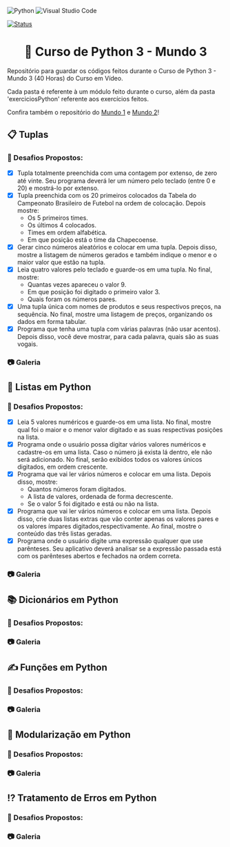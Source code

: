 ![Python](https://img.shields.io/badge/python-3670A0?style=for-the-badge&logo=python&logoColor=ffdd54) ![Visual Studio Code](https://img.shields.io/badge/Visual%20Studio%20Code-0078d7.svg?style=for-the-badge&logo=visual-studio-code&logoColor=white)

[![Status](https://img.shields.io/badge/Status-Em%20Desenvolvimento-green)]()

<h1 align="center">🐍 Curso de Python 3 - Mundo 3</h1>
Repositório para guardar os códigos feitos durante o Curso de Python 3 - Mundo 3 (40 Horas) do Curso em Vídeo.

Cada pasta é referente à um módulo feito durante o curso, além da pasta 'exerciciosPython' referente aos exercícios feitos.

Confira também o repositório do [Mundo 1](https://github.com/sergiomnds/python-mundo1) e [Mundo 2](https://github.com/sergiomnds/python-mundo2)!

<h2>📋 Tuplas</h2>

<h3>🎯 Desafios Propostos:</h3>

- [X] Tupla totalmente preenchida com uma contagem por extenso, de zero até vinte. Seu programa deverá ler um número pelo teclado (entre 0 e 20) e mostrá-lo por extenso.
- [X] Tupla preenchida com os 20 primeiros colocados da Tabela do Campeonato Brasileiro de Futebol na ordem de colocação. Depois mostre:
    - Os 5 primeiros times.
    - Os últimos 4 colocados.
    - Times em ordem alfabética.
    - Em que posição está o time da Chapecoense.
- [X] Gerar cinco números aleatórios e colocar em uma tupla. Depois disso, mostre a listagem de números gerados e também indique o menor e o maior valor que estão na tupla.
- [X] Leia quatro valores pelo teclado e guarde-os em uma tupla. No final, mostre:
    - Quantas vezes apareceu o valor 9.
    - Em que posição foi digitado o primeiro valor 3.
    - Quais foram os números pares.
- [X] Uma tupla única com nomes de produtos e seus respectivos preços, na sequência. No final, mostre uma listagem de preços, organizando os dados em forma tabular.
- [X] Programa que tenha uma tupla com várias palavras (não usar acentos). Depois disso, você deve mostrar, para cada palavra, quais são as suas vogais.

<h3>📷 Galeria</h3>

<h2>📑 Listas em Python</h2>

<h3>🎯 Desafios Propostos:</h3>

- [X] Leia 5 valores numéricos e guarde-os em uma lista. No final, mostre qual foi o maior e o menor valor digitado e as suas respectivas posições na lista.
- [X] Programa onde o usuário possa digitar vários valores numéricos e cadastre-os em uma lista. Caso o número já exista lá dentro, ele não será adicionado. No final, serão exibidos todos os valores únicos digitados, em ordem crescente.
- [X] Programa que vai ler vários números e colocar em uma lista. Depois disso, mostre:
    - Quantos números foram digitados.
    - A lista de valores, ordenada de forma decrescente.
    - Se o valor 5 foi digitado e está ou não na lista.
- [X] Programa que vai ler vários números e colocar em uma lista. Depois disso, crie duas listas extras que vão conter apenas os valores pares e os valores ímpares digitados,respectivamente. Ao final, mostre o conteúdo das três listas geradas.
- [X] Programa onde o usuário digite uma expressão qualquer que use parênteses. Seu aplicativo deverá analisar se a expressão passada está com os parênteses abertos e fechados na ordem correta.

<h3>📷 Galeria</h3>

<h2>📚 Dicionários em Python</h2>

<h3>🎯 Desafios Propostos:</h3>

<h3>📷 Galeria</h3>

<h2>✍ Funções em Python</h2>

<h3>🎯 Desafios Propostos:</h3>

<h3>📷 Galeria</h3>

<h2>🧩 Modularização em Python</h2>

<h3>🎯 Desafios Propostos:</h3>

<h3>📷 Galeria</h3>

<h2>⁉ Tratamento de Erros em Python</h2>

<h3>🎯 Desafios Propostos:</h3>

<h3>📷 Galeria</h3>
